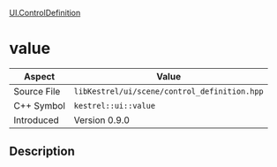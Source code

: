 [UI.ControlDefinition](index)
# value
| Aspect | Value |
| --- | --- |
| Source File | `libKestrel/ui/scene/control_definition.hpp` |
| C++ Symbol | `kestrel::ui::value` |
| Introduced | Version 0.9.0 |
## Description

